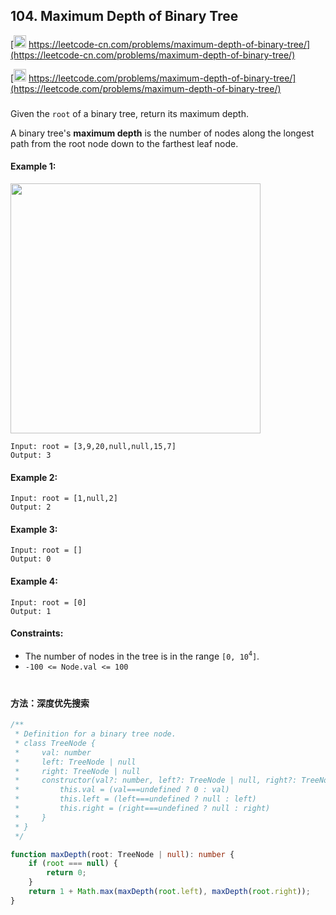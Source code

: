 ## 104. Maximum Depth of Binary Tree

[<img src="https://static.leetcode-cn.com/cn-mono-assets/production/assets/logo-dark-cn.c42314a8.svg" height="20" /> https://leetcode-cn.com/problems/maximum-depth-of-binary-tree/](https://leetcode-cn.com/problems/maximum-depth-of-binary-tree/)

[<img src="https://assets.leetcode.com/static_assets/public/webpack_bundles/images/logo-dark.e99485d9b.svg" height="20"/> https://leetcode.com/problems/maximum-depth-of-binary-tree/](https://leetcode.com/problems/maximum-depth-of-binary-tree/)

###

Given the `root` of a binary tree, return its maximum depth.

A binary tree's **maximum depth** is the number of nodes along the longest path from the root node down to the farthest leaf node.

#### Example 1:

<img src="https://assets.leetcode.com/uploads/2020/11/26/tmp-tree.jpg" width="400   " />

```
Input: root = [3,9,20,null,null,15,7]
Output: 3
```

#### Example 2:

```
Input: root = [1,null,2]
Output: 2
```

#### Example 3:

```
Input: root = []
Output: 0
```

#### Example 4:

```
Input: root = [0]
Output: 1
```

#### Constraints:

-   The number of nodes in the tree is in the range `[0, 10`<sup>`4`</sup>`]`.
-   `-100 <= Node.val <= 100`

#

#### 方法：深度优先搜索

```ts
/**
 * Definition for a binary tree node.
 * class TreeNode {
 *     val: number
 *     left: TreeNode | null
 *     right: TreeNode | null
 *     constructor(val?: number, left?: TreeNode | null, right?: TreeNode | null) {
 *         this.val = (val===undefined ? 0 : val)
 *         this.left = (left===undefined ? null : left)
 *         this.right = (right===undefined ? null : right)
 *     }
 * }
 */

function maxDepth(root: TreeNode | null): number {
    if (root === null) {
        return 0;
    }
    return 1 + Math.max(maxDepth(root.left), maxDepth(root.right));
}
```
